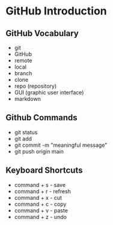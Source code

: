 # GitHub Introduction

## GitHub Vocabulary
- git
- GitHub
- remote
- local
- branch
- clone
- repo (repository)
- GUI (graphic user interface)
- markdown

## Github Commands
- git status
- git add <file-name>
- git commit -m "meaningful message"
- git push origin main

## Keyboard Shortcuts
- command + s - save
- command + r - refresh
- command + x - cut
- command + c - copy
- command + v - paste
- command + z - undo